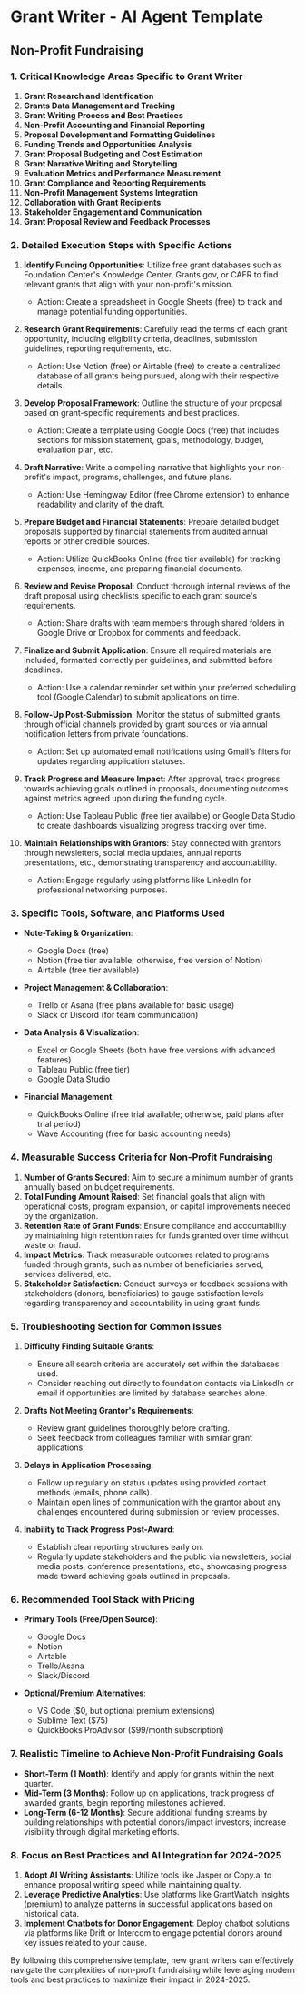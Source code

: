 # Grant Writer - AI Agent Template

## Non-Profit Fundraising

### 1. Critical Knowledge Areas Specific to Grant Writer

1. **Grant Research and Identification**
2. **Grants Data Management and Tracking**
3. **Grant Writing Process and Best Practices**
4. **Non-Profit Accounting and Financial Reporting**
5. **Proposal Development and Formatting Guidelines**
6. **Funding Trends and Opportunities Analysis**
7. **Grant Proposal Budgeting and Cost Estimation**
8. **Grant Narrative Writing and Storytelling**
9. **Evaluation Metrics and Performance Measurement**
10. **Grant Compliance and Reporting Requirements**
11. **Non-Profit Management Systems Integration**
12. **Collaboration with Grant Recipients**
13. **Stakeholder Engagement and Communication**
14. **Grant Proposal Review and Feedback Processes**

### 2. Detailed Execution Steps with Specific Actions

1. **Identify Funding Opportunities**: Utilize free grant databases such as Foundation Center's Knowledge Center, Grants.gov, or CAFR to find relevant grants that align with your non-profit's mission.
   - Action: Create a spreadsheet in Google Sheets (free) to track and manage potential funding opportunities.

2. **Research Grant Requirements**: Carefully read the terms of each grant opportunity, including eligibility criteria, deadlines, submission guidelines, reporting requirements, etc.
   - Action: Use Notion (free) or Airtable (free) to create a centralized database of all grants being pursued, along with their respective details.

3. **Develop Proposal Framework**: Outline the structure of your proposal based on grant-specific requirements and best practices.
   - Action: Create a template using Google Docs (free) that includes sections for mission statement, goals, methodology, budget, evaluation plan, etc.

4. **Draft Narrative**: Write a compelling narrative that highlights your non-profit's impact, programs, challenges, and future plans.
   - Action: Use Hemingway Editor (free Chrome extension) to enhance readability and clarity of the draft.

5. **Prepare Budget and Financial Statements**: Prepare detailed budget proposals supported by financial statements from audited annual reports or other credible sources.
   - Action: Utilize QuickBooks Online (free tier available) for tracking expenses, income, and preparing financial documents.

6. **Review and Revise Proposal**: Conduct thorough internal reviews of the draft proposal using checklists specific to each grant source's requirements.
   - Action: Share drafts with team members through shared folders in Google Drive or Dropbox for comments and feedback.

7. **Finalize and Submit Application**: Ensure all required materials are included, formatted correctly per guidelines, and submitted before deadlines.
   - Action: Use a calendar reminder set within your preferred scheduling tool (Google Calendar) to submit applications on time.

8. **Follow-Up Post-Submission**: Monitor the status of submitted grants through official channels provided by grant sources or via annual notification letters from private foundations.
   - Action: Set up automated email notifications using Gmail's filters for updates regarding application statuses.

9. **Track Progress and Measure Impact**: After approval, track progress towards achieving goals outlined in proposals, documenting outcomes against metrics agreed upon during the funding cycle.
   - Action: Use Tableau Public (free tier available) or Google Data Studio to create dashboards visualizing progress tracking over time.

10. **Maintain Relationships with Grantors**: Stay connected with grantors through newsletters, social media updates, annual reports presentations, etc., demonstrating transparency and accountability.
    - Action: Engage regularly using platforms like LinkedIn for professional networking purposes.

### 3. Specific Tools, Software, and Platforms Used

- **Note-Taking & Organization**:
  - Google Docs (free)
  - Notion (free tier available; otherwise, free version of Notion)
  - Airtable (free tier available)

- **Project Management & Collaboration**:
  - Trello or Asana (free plans available for basic usage)
  - Slack or Discord (for team communication)

- **Data Analysis & Visualization**:
  - Excel or Google Sheets (both have free versions with advanced features)
  - Tableau Public (free tier)
  - Google Data Studio

- **Financial Management**:
  - QuickBooks Online (free trial available; otherwise, paid plans after trial period)
  - Wave Accounting (free for basic accounting needs)

### 4. Measurable Success Criteria for Non-Profit Fundraising

1. **Number of Grants Secured**: Aim to secure a minimum number of grants annually based on budget requirements.
2. **Total Funding Amount Raised**: Set financial goals that align with operational costs, program expansion, or capital improvements needed by the organization.
3. **Retention Rate of Grant Funds**: Ensure compliance and accountability by maintaining high retention rates for funds granted over time without waste or fraud.
4. **Impact Metrics**: Track measurable outcomes related to programs funded through grants, such as number of beneficiaries served, services delivered, etc.
5. **Stakeholder Satisfaction**: Conduct surveys or feedback sessions with stakeholders (donors, beneficiaries) to gauge satisfaction levels regarding transparency and accountability in using grant funds.

### 5. Troubleshooting Section for Common Issues

1. **Difficulty Finding Suitable Grants**:
   - Ensure all search criteria are accurately set within the databases used.
   - Consider reaching out directly to foundation contacts via LinkedIn or email if opportunities are limited by database searches alone.

2. **Drafts Not Meeting Grantor's Requirements**:
   - Review grant guidelines thoroughly before drafting.
   - Seek feedback from colleagues familiar with similar grant applications.

3. **Delays in Application Processing**:
   - Follow up regularly on status updates using provided contact methods (emails, phone calls).
   - Maintain open lines of communication with the grantor about any challenges encountered during submission or review processes.

4. **Inability to Track Progress Post-Award**:
   - Establish clear reporting structures early on.
   - Regularly update stakeholders and the public via newsletters, social media posts, conference presentations, etc., showcasing progress made toward achieving goals outlined in proposals.

### 6. Recommended Tool Stack with Pricing

- **Primary Tools (Free/Open Source)**:
  - Google Docs
  - Notion
  - Airtable
  - Trello/Asana
  - Slack/Discord

- **Optional/Premium Alternatives**:
  - VS Code ($0, but optional premium extensions)
  - Sublime Text ($75)
  - QuickBooks ProAdvisor ($99/month subscription)

### 7. Realistic Timeline to Achieve Non-Profit Fundraising Goals

- **Short-Term (1 Month)**: Identify and apply for grants within the next quarter.
- **Mid-Term (3 Months)**: Follow up on applications, track progress of awarded grants, begin reporting milestones achieved.
- **Long-Term (6-12 Months)**: Secure additional funding streams by building relationships with potential donors/impact investors; increase visibility through digital marketing efforts.

### 8. Focus on Best Practices and AI Integration for 2024-2025

1. **Adopt AI Writing Assistants**: Utilize tools like Jasper or Copy.ai to enhance proposal writing speed while maintaining quality.
2. **Leverage Predictive Analytics**: Use platforms like GrantWatch Insights (premium) to analyze patterns in successful applications based on historical data.
3. **Implement Chatbots for Donor Engagement**: Deploy chatbot solutions via platforms like Drift or Intercom to engage potential donors around key issues related to your cause.

By following this comprehensive template, new grant writers can effectively navigate the complexities of non-profit fundraising while leveraging modern tools and best practices to maximize their impact in 2024-2025.

